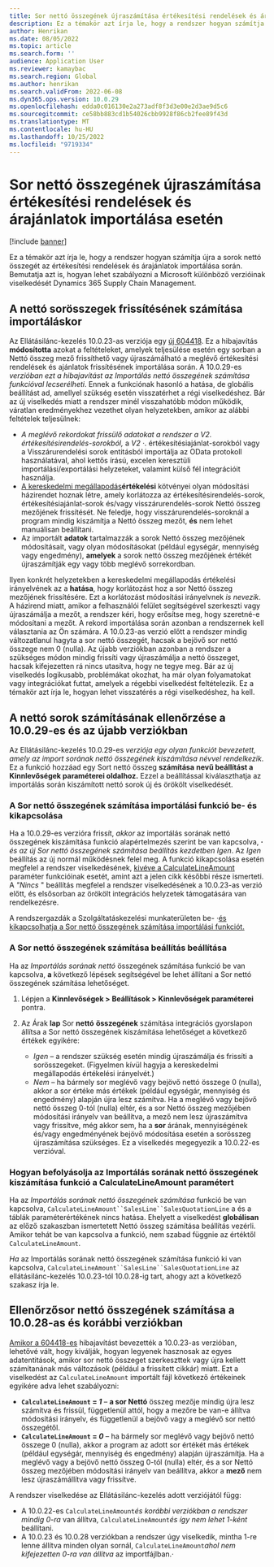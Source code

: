 ```yaml
---
title: Sor nettó összegének újraszámítása értékesítési rendelések és árajánlatok importálása esetén
description: Ez a témakör azt írja le, hogy a rendszer hogyan számítja újra a sorok nettó összegét az értékesítési rendelések és árajánlatok importálása során. Bemutatja azt is, hogyan lehet szabályozni a Microsoft különböző verzióinak viselkedését Dynamics 365 Supply Chain Management.
author: Henrikan
ms.date: 08/05/2022
ms.topic: article
ms.search.form: ''
audience: Application User
ms.reviewer: kamaybac
ms.search.region: Global
ms.author: henrikan
ms.search.validFrom: 2022-06-08
ms.dyn365.ops.version: 10.0.29
ms.openlocfilehash: edda0c016130e2a273adf8f3d3e00e2d3ae9d5c6
ms.sourcegitcommit: ce58bb883cd1b54026cbb9928f86cb2fee89f43d
ms.translationtype: MT
ms.contentlocale: hu-HU
ms.lasthandoff: 10/25/2022
ms.locfileid: "9719334"
---
```

# <a name="recalculate-line-net-amounts-when-importing-sales-orders-and-quotations"></a>Sor nettó összegének újraszámítása értékesítési rendelések és árajánlatok importálása esetén

[!include [banner](../includes/banner.md)]

Ez a témakör azt írja le, hogy a rendszer hogyan számítja újra a sorok nettó összegét az értékesítési rendelések és árajánlatok importálása során. Bemutatja azt is, hogyan lehet szabályozni a Microsoft különböző verzióinak viselkedését Dynamics 365 Supply Chain Management.

## <a name="how-updates-to-net-line-amounts-are-calculated-on-import"></a>A nettó sorösszegek frissítésének számítása importáláskor

Az Ellátásilánc-kezelés 10.0.23-as verziója egy [új 604418](https://fix.lcs.dynamics.com/issue/results/?q=604418). Ez a hibajavítás **módosította** azokat a feltételeket, amelyek teljesülése esetén egy sorban a Nettó összeg mező frissíthető vagy újraszámálható a meglévő értékesítési rendelések és ajánlatok frissítésének importálása során. A 10.0.29-es *verzióban ezt a hibajavítást az Importálás nettó összegének számítása funkcióval lecserélheti*. Ennek a funkciónak hasonló a hatása, de globális beállítást ad, amellyel szükség esetén visszatérhet a régi viselkedéshez. Bár az új viselkedés miatt a rendszer minél visszahatóbb módon működik, váratlan eredményekhez vezethet olyan helyzetekben, amikor az alábbi feltételek teljesülnek:

- *A meglévő rekordokat frissülő adatokat a rendszer a V2. értékesítésirendelés-sorokból,* a *V2* *·*. értékesítésiajánlat-sorokból vagy a Visszárurendelési sorok entitásból importálja az OData protokoll használatával, ahol kettős írású, excelen keresztüli importálási/exportálási helyzeteket, valamint külső fél integrációit használja.
- [A kereskedelmi megállapodás](/dynamicsax-2012/appuser-itpro/trade-agreement-evaluation-policies-white-paper)**értékelési** kötvényei olyan módosítási házirendet hoznak létre, amely korlátozza az értékesítésirendelés-sorok, értékesítésiajánlat-sorok és/vagy visszárurendelés-sorok Nettó összeg mezőjének frissítését. Ne feledje, hogy visszárurendelés-soroknál a program mindig kiszámítja a Nettó összeg mezőt, **és** nem lehet manuálisan beállítani.
- Az importált **adatok** tartalmazzák a sorok Nettó összeg mezőjének módosításait, vagy olyan módosításokat (például egységár, mennyiség vagy engedmény), **amelyek** a sorok nettó összeg mezőjének értékét újraszámítják egy vagy több meglévő sorrekordban.

Ilyen konkrét helyzetekben a kereskedelmi megállapodás értékelési irányelvének az a **hatása**, hogy korlátozást hoz a sor Nettó összeg mezőjének frissítésére. Ezt a korlátozást módosítási irányelvnek *is nevezik*. A házirend miatt, amikor a felhasználói felület segítségével szerkeszti vagy újraszámálja a mezőt, a rendszer kéri, hogy erősítse meg, hogy szeretné-e módosítani a mezőt. A rekord importálása során azonban a rendszernek kell választania az Ön számára. A 10.0.23-as verzió előtt a rendszer mindig változatlanul hagyta a sor nettó összegét, hacsak a bejövő sor nettó összege nem 0 (nulla). Az újabb verziókban azonban a rendszer a szükséges módon mindig frissíti vagy újraszámálja a nettó összeget, hacsak kifejezetten rá nincs utasítva, hogy ne tegye meg. Bár az új viselkedés logikusabb, problémákat okozhat, ha már olyan folyamatokat vagy integrációkat futtat, amelyek a régebbi viselkedést feltételezik. Ez a témakör azt írja le, hogyan lehet visszatérés a régi viselkedéshez, ha kell.

## <a name="control-calculations-of-line-net-amounts-in-versions-10029-and-later"></a>A nettó sorok számításának ellenőrzése a 10.0.29-es és az újabb verziókban

Az Ellátásilánc-kezelés 10.0.29-es *verziója egy olyan funkciót bevezetett, amely az import sorának nettó összegének kiszámítása névvel rendelkezik*. Ez a funkció hozzáad egy Sort nettó összeg **számítása** **nevű beállítást a Kinnlevőségek paraméterei oldalhoz.** Ezzel a beállítással kiválaszthatja az importálás során kiszámított nettó sorok új és örökölt viselkedését.

### <a name="turn-the-calculate-line-net-amount-on-import-feature-on-or-off"></a>A Sor nettó összegének számítása importálási funkció be- és kikapcsolása

Ha a 10.0.29-es verzióra frissít, *akkor* az importálás sorának nettó összegének kiszámítása funkció alapértelmezés szerint be van kapcsolva, **·** *és az új Sor nettó összegének számítása beállítás kezdetben Igen*. Az *Igen* beállítás az új normál működésnek felel meg. A funkció kikapcsolása esetén megfelel a rendszer viselkedésének, [kivéve a CalculateLineAmount](#CalculateLineAmount) paraméter funkcióinak esetét, amint azt a jelen cikk későbbi része ismerteti. A *"Nincs* " beállítás megfelel a rendszer viselkedésének a 10.0.23-as verzió előtt, és elsősorban az örökölt integrációs helyzetek támogatására van rendelkezésre.

A rendszergazdák a Szolgáltatáskezelési munkaterületen be- *·*[és kikapcsolhatja a Sor nettó összegének számítása importálási funkciót.](../../fin-ops-core/fin-ops/get-started/feature-management/feature-management-overview.md)

### <a name="set-the-calculate-line-net-amount-option"></a>A Sor nettó összegének számítása beállítás beállítása

Ha az *Importálás sorának nettó* összegének számítása funkció be van kapcsolva, **a** következő lépések segítségével be lehet állítani a Sor nettó összegének számítása lehetőséget.

1. Lépjen a **Kinnlevőségek \> Beállítások \> Kinnlevőségek paraméterei** pontra.
1. Az Árak **lap** Sor **nettó** **összegének** számítása integrációs gyorslapon állítsa a Sor nettó összegének kiszámítása lehetőséget a következő értékek egyikére:

    - *Igen* – a rendszer szükség esetén mindig újraszámálja és frissíti a sorösszegeket. (Figyelmen kívül hagyja a kereskedelmi megállapodás értékelési irányelvét.)
    - *Nem* – ha bármely sor meglévő vagy bejövő nettó összege 0 (nulla), akkor a sor értéke más értékek (például egységár, mennyiség és engedmény) alapján újra lesz számítva. Ha a meglévő vagy bejövő nettó összeg 0-tól (nulla) eltér, és a sor Nettó összeg mezőjében módosítási irányelv van beállítva, a mező nem lesz újraszámítva vagy frissítve, még akkor sem, ha a **sor** árának, mennyiségének és/vagy engedményének bejövő módosítása esetén a sorösszeg újraszámítása szükséges. Ez a viselkedés megegyezik a 10.0.22-es verzióval.

### <a name="how-the-calculate-line-net-amount-on-import-feature-affects-the-calculatelineamount-parameter"></a><a name="CalculateLineAmount"></a> Hogyan befolyásolja az Importálás sorának nettó összegének kiszámítása funkció a CalculateLineAmount paramétert

Ha az *Importálás sorának nettó összegének számítása* funkció be van kapcsolva, `CalculateLineAmount``SalesLine``SalesQuotationLine` a és a táblák paraméterértékének nincs hatása. Ehelyett a viselkedést **globálisan** az előző szakaszban ismertetett Nettó összeg számítása beállítás vezérli. Amikor tehát be van kapcsolva a funkció, nem szabad függnie az értéktől `CalculateLineAmount`.

*Ha* az Importálás sorának nettó összegének számítása funkció ki van kapcsolva, `CalculateLineAmount``SalesLine``SalesQuotationLine` az ellátásilánc-kezelés 10.0.23-tól 10.0.28-ig tart, ahogy azt a következő szakasz írja le.

## <a name="control-line-net-amount-calculations-in-versions-10028-and-earlier"></a>Ellenőrzősor nettó összegének számítása a 10.0.28-as és korábbi verziókban

[Amikor a 604418-es](https://fix.lcs.dynamics.com/issue/results/?q=604418) hibajavítást bevezették a 10.0.23-as verzióban, lehetővé vált, hogy kiválják, hogyan legyenek hasznosak az egyes adatentitások, amikor sor nettó összeget szerkeszttek vagy újra kellett számítanának más változások (például a frissített cikkár) miatt. Ezt a viselkedést az `CalculateLineAmount` importált fájl következő értékeinek egyikére adva lehet szabályozni:

- **`CalculateLineAmount` = *1*** – **a sor Nettó** összeg mezője mindig újra lesz számítva és frissül, függetlenül attól, hogy a mezőre be van-e állítva módosítási irányelv, és függetlenül a bejövő vagy a meglévő sor nettó összegétől.
- **`CalculateLineAmount` = *0*** – ha bármely sor meglévő vagy bejövő nettó összege 0 (nulla), akkor a program az adott sor értékét más értékek (például egységár, mennyiség és engedmény) alapján újraszámítja. Ha a meglévő vagy a bejövő nettó összeg 0-tól (nulla) eltér, és a sor Nettó összeg mezőjében módosítási irányelv van beállítva, akkor a **mező** nem lesz újraszámállítva vagy frissítve.  

A rendszer viselkedése az Ellátásilánc-kezelés adott verziójától függ:

- A 10.0.22-es `CalculateLineAmount`*és korábbi verziókban a rendszer mindig 0-ra* van állítva, `CalculateLineAmount`*és így nem lehet 1-ként* beállítani.
- A 10.0.23 és 10.0.28 verziókban a rendszer úgy viselkedik, mintha 1-re lenne állítva minden olyan sornál, `CalculateLineAmount`*ahol nem kifejezetten 0-ra van állítva* az importfájlban.*·*
